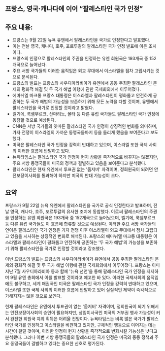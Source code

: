 ## 프랑스, 영국·캐나다에 이어 “팔레스타인 국가 인정”

## 주요 내용:
*   프랑스는 9월 22일 뉴욕 유엔에서 팔레스타인을 국가로 인정한다고 발표했다.
*   이는 전날 영국, 캐나다, 호주, 포르투갈의 팔레스타인 국가 인정 발표에 이은 조치이다.
*   프랑스의 인정으로 팔레스타인의 주권을 인정하는 유엔 회원국은 193개국 중 152개국으로 늘어났다.
*   주요 서방 국가들의 이러한 움직임은 외교 무대에서 이스라엘을 점차 고립시키는 것으로 분석된다.
*   프랑스의 발표는 프랑스와 사우디아라비아가 유엔에서 공동 주최한 팔레스타인 문제의 평화적 해결 및 두 국가 해법 이행에 관한 국제회의에서 이루어졌다.
*   에마뉘엘 마크롱 프랑스 대통령은 이스라엘과 팔레스타인이 평화롭고 안전하게 공존하는 두 국가 해법의 가능성을 보존하기 위해 모든 노력을 다할 것이며, 유엔에서 팔레스타인을 국가로 인정할 것이라고 밝혔다.
*   벨기에, 룩셈부르크, 산마리노, 몰타 등 다른 유럽 국가들도 팔레스타인 국가 인정에 동참할 것으로 예상된다.
*   CNN은 서방 국가들의 잇따른 팔레스타인 국가 인정이 상징적인 변화를 의미하며, 가자 전쟁이 이스라엘의 가까운 동맹국들마저 등을 돌리게 했음을 보여준다고 보도했다.
*   미국은 팔레스타인 국가 인정을 강력히 반대하고 있으며, 이스라엘 또한 국제 사회의 이러한 흐름에 반발하고 있다.
*   뉴욕타임스는 팔레스타인 국가 인정이 현지 상황을 즉각적으로 바꾸지는 않겠지만, 주요 서방 동맹국들이 미국의 정책과 결별하고 있음을 보여준다고 분석했다.
*   팔레스타인은 현재 유엔에서 투표권 없는 '옵저버' 자격이며, 정회원국이 되려면 안전보장이사회를 통과해야 하지만 미국의 반대 가능성이 크다.

## 요약

프랑스가 9월 22일 뉴욕 유엔에서 팔레스타인을 국가로 공식 인정한다고 발표하며, 전날 영국, 캐나다, 호주, 포르투갈의 유사한 조치에 동참했다. 이로써 팔레스타인의 주권을 인정하는 유엔 회원국은 193개국 중 152개국으로 늘어났으며, 벨기에, 룩셈부르크 등 다른 유럽 국가들도 이 흐름에 합류할 것으로 예상된다. 이러한 주요 서방 국가들의 연이은 팔레스타인 국가 인정은 가자 전쟁 이후 이스라엘이 외교 무대에서 점차 고립되고 있음을 시사하는 상징적인 변화로 해석된다. 프랑스의 에마뉘엘 마크롱 대통령은 이스라엘과 팔레스타인이 평화롭고 안전하게 공존하는 '두 국가 해법'의 가능성을 보존하기 위해 팔레스타인을 국가로 인정할 것이라고 강조했다.

이번 프랑스의 발표는 프랑스와 사우디아라비아가 유엔에서 공동 주최한 팔레스타인 문제의 평화적 해결 및 두 국가 해법 이행에 관한 국제회의에서 이루어졌다. 프랑스는 이미 지난 7월 사우디아라비아 등과 함께 '뉴욕 선언'을 통해 팔레스타인 국가 인정을 지지하며 9월 유엔 총회에서 이를 발표할 것이라고 예고한 바 있다. 이러한 국제사회의 움직임에도 불구하고, 세계 패권국인 미국은 팔레스타인 국가 인정을 강력히 반대하고 있으며, 이스라엘 또한 국제 사회의 이러한 흐름에 반발하고 있어 실질적인 제약이 즉각적으로 가해지지는 않을 것으로 보인다.

현재 팔레스타인은 유엔에서 투표권이 없는 '옵저버' 자격이며, 정회원국이 되기 위해서는 안전보장이사회의 승인이 필요하지만, 상임이사국인 미국의 거부권 행사 가능성이 커서 완전한 회원국 지위 획득은 어려울 전망이다. 뉴욕타임스는 비록 많은 국가가 팔레스타인 국가를 인정하고 이스라엘을 비판하고 있지만, 구체적인 행동으로 이어지는 데는 시간이 걸릴 것이며, 이러한 인정이 현지 상황을 즉각적으로 변화시킬 가능성은 낮다고 분석했다. 그러나 이번 서방 동맹국들의 팔레스타인 국가 인정은 미국의 중동 정책과 주요 동맹국들이 결별하고 있다는 중요한 신호로 평가된다.